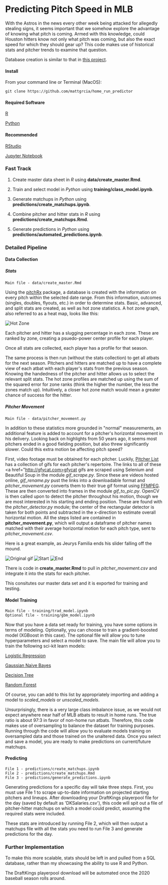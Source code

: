 # Predicting Pitch Speed in MLB

With the Astros in the news every other week being attacked for allegedly stealing signs, it seems important that we somehow explore the advantage of knowing what pitch is coming.  Armed with this knowledge, could Houston hitters know not only what pitch was coming, but also the exact speed for which they should gear up?  This code makes use of historical stats and pitcher trends to examine that question.

Database creation is similar to that in <a href="http://github.com/mattgrcia/home_run_predictor">this project</a>.

#### Install

From your command line or Terminal (MacOS):

```
git clone https://github.com/mattgrcia/home_run_predictor
```

#### Required Software

<a href="http://www.r-project.org/">R</a>

<a href="http://www.python.org/downloads/">Python</a>

#### Recommended

<a href="http://rstudio.com/products/rstudio/">RStudio</a>

<a href="http://jupyter.org/install">Jupyter Notebook</a>

### Fast Track

1. Create master data sheet in <i>R</i> using <b>data/create_master.Rmd</b>.

2. Train and select model in <i>Python</i> using <b>training/class_model.ipynb</b>.

3. Generate matchups in <i>Python</i> using <b>predictions/create_matchups.ipynb</b>.

4. Combine pitcher and hitter stats in <i>R</i> using <b>predictions/create_matchups.Rmd</b>.

5. Generate predictions in <i>Python</i> using <b>predictions/automated_predictions.ipynb</b>.


### Detailed Pipeline

#### Data Collection

##### Stats

```
Main file - data/create_master.Rmd
```

Using the <a href="http://github.com/cpsievert/pitchRx">pitchRx</a> package, a database is created with the information on every pitch within the selected date range.  From this information, outcomes (singles, doubles, flyouts, etc.) in order to determine stats.  Basic, advanced, and split stats are created, as well as hot zone statistics.  A hot zone graph, also referred to as a heat map, looks like this:

![Hot Zone](img/hotzone.png?raw=true "Hot Zone")

Each pitcher and hitter has a slugging percentage in each zone.  These are ranked by zone, creating a psuedo-power center profile for each player.

Once all stats are collected, each player has a profile for that season.

The same process is then run (without the stats collection) to get all atbats for the next season.  Pitchers and hitters are matched up to have a complete view of each atbat with each player's stats from the previous season.  Knowing the handedness of the pitcher and hitter allows us to select the relevant split stats.  The hot zone profiles are matched up using the sum of the squared error for zone ranks (think the higher the number, the less the zones match up).  Intuitively, a closer hot zone match would mean a greater chance of success for the hitter.

##### Pitcher Movement

```
Main file - data/pitcher_movement.py
```

In addition to these statistics more grounded in "normal" measurements, an additional feature is added to account for a pitcher's horizontal movement in his delivery.  Looking back on highlights from 50 years ago, it seems most pitchers ended in a good fielding position, but also threw significantly slower.  Could this extra motion be affecting pitch speed?

First, video footage must be obtained for each pitcher.  Luckily, <a href="http://pitcherlist.com/">Pitcher List</a> has a collection of gifs for each pitcher's repertoire.  The links to all of these <a href="http://gfycat.com>gfycat</a> gifs are scraped using Selenium and Beautiful Soup in the module <i>gif_scrape.py</i>.  Since these are videos hosted online, <i>gif_rename.py</i> pust the links into a downloadable format and <i>pitcher_movement.py</i> converts them to their true gif format using <a href="http://ffmpeg.com">FFMPEG</a>.  These are then converted into frames in the module <i>gif_to_pic.py</i>.  OpenCV is then called upon to detect the pitcher throughout his motion, though we are most interested in his starting and ending position.  These are found with the <i>pitcher_detector.py</i> module; the center of the rectangular detector is taken for both points and subtracted in the x-direction to estimate overall horizontal motion.  All the steps listed are contained in <b>pitcher_movement.py</b>, which will output a dataframe of pitcher names matched with their average horizontal motion for each pitch type, sent to <i>pitcher_movement.csv</i>.
  
Here is a great example, as Jeurys Familia ends his slider falling off the mound.
  
![Original gif](img/original.gif?raw=true "Original gif")
![Start](img/original.gif?raw=true "Start")
![End](img/original.gif?raw=true "End")
  

There is code in <b>create_master.Rmd</b> to pull in <i>pitcher_movement.csv</i> and integrate it into the stats for each pitcher.

This consitutes our master data set and it is exported for training and testing.


#### Model Training

```
Main file - training/trad_model.ipynb
Optional file - training/gbm_model.ipynb
```

Now that you have a data set ready for training, you have some options in terms of modeling.  Optionally, you can choose to train a gradient-boosted model (XGBoost in this case).  The optional file will allow you to tune hyperparameters and select a model to save.  The main file will allow you to train the following sci-kit learn models:

<a href="http://scikit-learn.org/stable/modules/generated/sklearn.linear_model.LogisticRegression.html">Logistic Regression</a>

<a href="http://scikit-learn.org/stable/modules/generated/sklearn.naive_bayes.GaussianNB.html">Gaussian Naive Bayes</a>

<a href="http://scikit-learn.org/stable/modules/generated/sklearn.tree.DecisionTreeClassifier.htmlDecision">Decision Tree</a>

<a href="http://scikit-learn.org/stable/modules/generated/sklearn.ensemble.RandomForestClassifier.html">Random Forest</a>

Of course, you can add to this list by appropriately importing and adding a model to <i>scaled_models</i> or <i>unscaled_models</i>.

Unsurprisingly, there is a very large class imbalance issue, as we would not expect anywhere near half of MLB atbats to result in home runs.  The true ratio is about 97:3 in favor of non-home run atbats.  Therefore, this code makes use of oversampling to balance the dataset for training purposes.  Running through the code will allow you to evaluate models training on oversampled data and those trained on the unaltered data.  Once you select and save a model, you are ready to make predictions on current/future matchups.

#### Predicting

```
File 1 - predictions/create_matchups.ipynb
File 2 - predictions/create_matchups.Rmd
File 3 - predictions/generate_predictions.ipynb
```

Generating predictions for a specific day will take three steps.  First, you must use File 1 to scrape up-to-date information on projected starting pitchers and lineups.  After downloading your DraftKings playerpool file for the day (saved by default as 'DKSalaries.csv'), this code will spit out a file of pitcher-hitter matchups on which a model could predict, assuming the required stats were included.

These stats are introduced by running File 2, which will then output a matchups file with all the stats you need to run File 3 and generate predictions for the day.


### Further Implementation

To make this more scalable, stats should be left in and pulled from a SQL database, rather than my showcasing the ability to use R and Python.

The DraftKings playerpool download will be automated once the 2020 baseball season rolls around.

